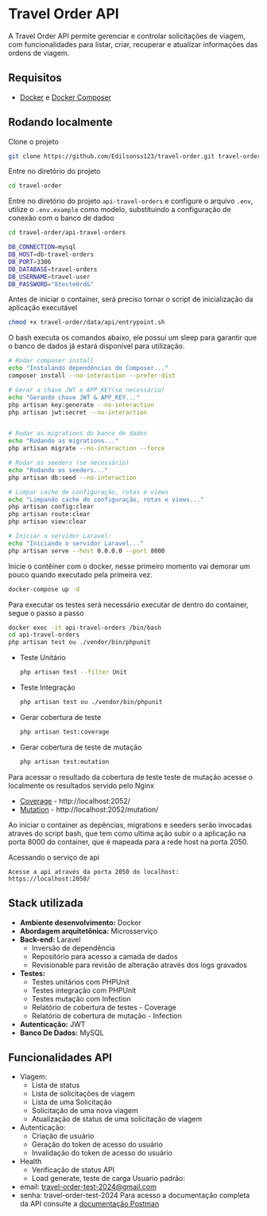 
# Travel Order API

A Travel Order API permite gerenciar e controlar solicitações de viagem, com funcionalidades para listar, criar, recuperar e atualizar informações das ordens de viagem.

## Requisitos
- [Docker](https://docs.docker.com/compose/install/) e [Docker Composer](https://docs.docker.com/compose/install/standalone/)


## Rodando localmente

Clone o projeto

```bash
git clone https://github.com/Edilsonss123/travel-order.git travel-order
```

Entre no diretório do projeto
```bash
cd travel-order
```

Entre no diretório do projeto ``api-travel-orders`` e configure o arquivo ``.env``, utilize o ``.env.example`` como modelo, substituindo a configuração de conexão com o banco de dadoo
```bash
cd travel-order/api-travel-orders

DB_CONNECTION=mysql
DB_HOST=db-travel-orders
DB_PORT=3306
DB_DATABASE=travel-orders
DB_USERNAME=travel-user
DB_PASSWORD="8teste0rd&"
```

Antes de iniciar o container, será preciso tornar o script de inicialização da aplicação executável

```bash
chmod +x travel-order/data/api/entrypoint.sh
```
O bash executa os comandos abaixo, ele possui um sleep para garantir que o banco de dados já estará disponível para utilização.
```bash
# Rodar composer install
echo "Instalando dependências do Composer..."
composer install --no-interaction --prefer-dist

# Gerar a chave JWT e APP_KEY(se necessário)
echo "Gerando chave JWT & APP_KEY..."
php artisan key:generate --no-interaction
php artisan jwt:secret --no-interaction


# Rodar as migrations do banco de dados
echo "Rodando as migrations..."
php artisan migrate --no-interaction --force

# Rodar os seeders (se necessário)
echo "Rodando os seeders..."
php artisan db:seed --no-interaction

# Limpar cache de configuração, rotas e views
echo "Limpando cache de configuração, rotas e views..."
php artisan config:clear
php artisan route:clear
php artisan view:clear

# Iniciar o servidor Laravel:
echo "Iniciando o servidor Laravel..."
php artisan serve --host 0.0.0.0 --port 8000
```

Inicie o contêiner com o docker, nesse primeiro momento vai demorar um pouco quando executado pela primeira vez.

```bash
docker-compose up -d
```
Para executar os testes será necessário executar de dentro do container, segue o passo a passo
```bash
docker exec -it api-travel-orders /bin/bash
cd api-travel-orders
php artisan test ou ./vendor/bin/phpunit
```
 - Teste Unitário
    ```bash
    php artisan test --filter Unit
    ```
- Teste Integração
    ```bash
    php artisan test ou ./vendor/bin/phpunit
    ```
 - Gerar cobertura de teste
    ```bash
    php artisan test:coverage
    ```
 - Gerar cobertura de teste de mutação
    ```bash
    php artisan test:mutation
    ```
Para acessar o resultado da cobertura de teste teste de mutação acesse o localmente os resultados servido pelo Nginx
 - [Coverage](http://localhost:2052/) - http://localhost:2052/
 - [Mutation](http://localhost:2052/mutation/) - http://localhost:2052/mutation/

Ao iniciar o container as depências, migrations e seeders serão invocadas atraves do script bash, que tem como ultima ação subir o a aplicação na porta 8000 do container, que é mapeada para a rede host na porta 2050.


Acessando o serviço de api

```
Acesse a api através da porta 2050 do localhost: https://localhost:2050/
```

## Stack utilizada
- **Ambiente desenvolvimento:** Docker
- **Abordagem arquitetônica:** Microsserviço
- **Back-end:** Laravel
    - Inversão de dependência 
    - Repositório para acesso a camada de dados
    - Revisionable para revisão de alteração através dos logs gravados
- **Testes:** 
    - Testes unitários com PHPUnit
    - Testes integração com PHPUnit
    - Testes mutação com Infection
    - Relatório de cobertura de testes - Coverage
    - Relatório de cobertura de mutação - Infection
- **Autenticação:** JWT
- **Banco De Dados:** MySQL


## Funcionalidades API
 - Viagem:
    - Lista de status
    - Lista de solicitações de viagem
    - Lista de uma Solicitação
    - Solicitação de uma nova viagem
    - Atualização de status de uma solicitação de viagem
 - Autenticação:
    - Criação de usuário
    - Geração do token de acesso do usuário
    - Invalidação do token de acesso do usuário
 - Health
    - Verificação de status API
    - Load generate, teste de carga 
Usuario padrão:
 - email: travel-order-test-2024@gmail.com
 - senha: travel-order-test-2024
Para acesso a documentação completa da API consulte a [documentação Postman](https://documenter.getpostman.com/view/5807678/2sAY52dKUX)
